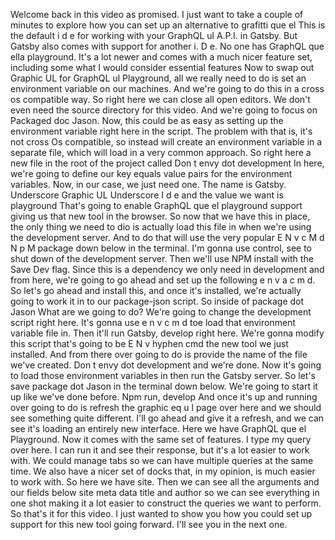 Welcome back in this video as promised. I just want to take a couple of minutes to explore how you can set up an alternative to grafitti que el This is the default i d e for working with your GraphQL ul A.P.I. in Gatsby. But Gatsby also comes with support for another i. D e. No one has GraphQL que ella playground. It's a lot newer and comes with a much nicer feature set, including some what I would consider essential features Now to swap out Graphic UL for GraphQL ul Playground, all we really need to do is set an environment variable on our machines. And we're going to do this in a cross os compatible way. So right here we can close all open editors. We don't even need the source directory for this video. And we're going to focus on Packaged doc Jason. Now, this could be as easy as setting up the environment variable right here in the script. The problem with that is, it's not cross Os compatible, so instead will create an environment variable in a separate file, which will load in a very common approach. So right here a new file in the root of the project called Don t envy dot development In here, we're going to define our key equals value pairs for the environment variables. Now, in our case, we just need one. The name is Gatsby. Underscore Graphic UL Underscore I d e and the value we want is playground That's going to enable GraphQL que el playground support giving us that new tool in the browser. So now that we have this in place, the only thing we need to dio is actually load this file in when we're using the development server. And to do that will use the very popular E N v c M d N p M package down below in the terminal. I'm gonna use control, see to shut down of the development server. Then we'll use NPM install with the Save Dev flag. Since this is a dependency we only need in development and from here, we're going to go ahead and set up the following e n v a c m d. So let's go ahead and install this, and once it's installed, we're actually going to work it in to our package-json script. So inside of package dot Jason What are we going to do? We're going to change the development script right here. It's gonna use e n v c m d toe load that environment variable file in. Then it'll run Gatsby, develop right here. We're gonna modify this script that's going to be E N v hyphen cmd the new tool we just installed. And from there over going to do is provide the name of the file we've created. Don t envy dot development and we're done. Now it's going to load those environment variables in then run the Gatsby server. So let's save package dot Jason in the terminal down below. We're going to start it up like we've done before. Npm run, develop And once it's up and running over going to do is refresh the graphic eq u l page over here and we should see something quite different. I'll go ahead and give it a refresh, and we can see it's loading an entirely new interface. Here we have GraphQL que el Playground. Now it comes with the same set of features. I type my query over here. I can run it and see their response, but it's a lot easier to work with. We could manage tabs so we can have multiple queries at the same time. We also have a nicer set of docks that, in my opinion, is much easier to work with. So here we have site. Then we can see all the arguments and our fields below site meta data title and author so we can see everything in one shot making it a lot easier to construct the queries we want to perform. So that's it for this video. I just wanted to show you how you could set up support for this new tool going forward. I'll see you in the next one.